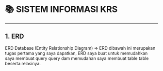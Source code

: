 <h1> 📚 SISTEM INFORMASI KRS</h1>
<hr>
<h2>1. ERD</h2>
ERD Database (Entity Relationship Diagram) => ERD dibawah ini merupakan tugas pertama yang saya dapatkan, ERD saya buat untuk memudahkan saya membuat query query dam memudahan saya membuat table table beserta relasinya.
